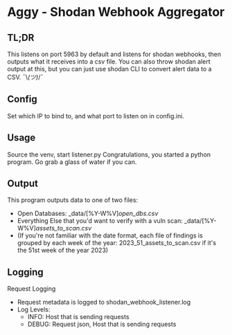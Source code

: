 # Aggy - Shodan Webhook Aggregator

## TL;DR
This listens on port 5963 by default and listens for shodan webhooks, then outputs what it receives into a csv file.
You can also throw shodan alert output at this, but you can just use shodan CLI to convert alert data to a CSV. ¯\\_(ツ)_/¯

## Config
Set which IP to bind to, and what port to listen on in config.ini. 

## Usage
Source the venv, start listener.py
Congratulations, you started a python program. Go grab a glass of water if you can.

## Output
This program outputs data to one of two files:
- Open Databases:   _data/[%Y-W%V]_open_dbs.csv_ 
- Everything Else that you'd want to verify with a vuln scan: _data/[%Y-W%V]_assets_to_scan.csv_ 
- (If you're not familiar with the date format, each file of findings is grouped by each week of the year: 2023_51_assets_to_scan.csv if it's the 51st week of the year 2023)

## Logging
Request Logging
- Request metadata is logged to shodan_webhook_listener.log
- Log Levels:
  - INFO: Host that is sending requests
  - DEBUG: Request json, Host that is sending requests
